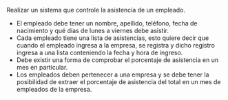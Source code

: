 Realizar un sistema que controle la asistencia de un empleado.

- El empleado debe tener un nombre, apellido, teléfono, fecha de nacimiento y qué días de lunes 
a viernes debe asistir. 
- Cada empleado tiene una lista de asistencias, esto quiere decir que cuando el empleado 
ingresa a la empresa, se registra y dicho registro ingresa a una lista conteniendo la fecha y 
hora de ingreso.
- Debe existir una forma de comprobar el porcentaje de asistencia en un mes en particular.
- Los empleados deben pertenecer a una empresa y se debe tener la posibilidad de extraer el
porcentaje de asistencia del total en un mes de empleados de la empresa.
